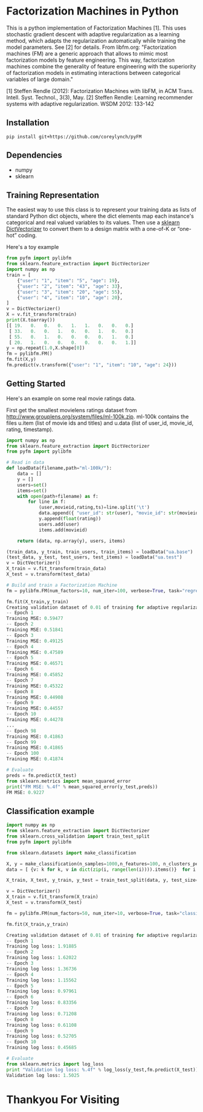 # Factorization Machines in Python

This is a python implementation of Factorization Machines [1]. This uses stochastic gradient descent with adaptive regularization as a learning method, which adapts the regularization automatically while training the model parameters. See [2] for details. From libfm.org: "Factorization machines (FM) are a generic approach that allows to mimic most factorization models by feature engineering. This way, factorization machines combine the generality of feature engineering with the superiority of factorization models in estimating interactions between categorical variables of large domain."

[1] Steffen Rendle (2012): Factorization Machines with libFM, in ACM Trans. Intell. Syst. Technol., 3(3), May.
[2] Steffen Rendle: Learning recommender systems with adaptive regularization. WSDM 2012: 133-142

## Installation
```
pip install git+https://github.com/coreylynch/pyFM
```

## Dependencies
* numpy
* sklearn

## Training Representation
The easiest way to use this class is to represent your training data as lists of standard Python dict objects, where the dict elements map each instance's categorical and real valued variables to its values. Then use a [sklearn DictVectorizer](http://scikit-learn.org/dev/modules/generated/sklearn.feature_extraction.DictVectorizer.html#sklearn.feature_extraction.DictVectorizer) to convert them to a design matrix with a one-of-K or “one-hot” coding.

Here's a toy example
```python
from pyfm import pylibfm
from sklearn.feature_extraction import DictVectorizer
import numpy as np
train = [
	{"user": "1", "item": "5", "age": 19},
	{"user": "2", "item": "43", "age": 33},
	{"user": "3", "item": "20", "age": 55},
	{"user": "4", "item": "10", "age": 20},
]
v = DictVectorizer()
X = v.fit_transform(train)
print(X.toarray())
[[ 19.   0.   0.   0.   1.   1.   0.   0.   0.]
 [ 33.   0.   0.   1.   0.   0.   1.   0.   0.]
 [ 55.   0.   1.   0.   0.   0.   0.   1.   0.]
 [ 20.   1.   0.   0.   0.   0.   0.   0.   1.]]
y = np.repeat(1.0,X.shape[0])
fm = pylibfm.FM()
fm.fit(X,y)
fm.predict(v.transform({"user": "1", "item": "10", "age": 24}))
```

## Getting Started
Here's an example on some real  movie ratings data.

First get the smallest movielens ratings dataset from http://www.grouplens.org/system/files/ml-100k.zip.
ml-100k contains the files u.item (list of movie ids and titles) and u.data (list of user_id, movie_id, rating, timestamp).
```python
import numpy as np
from sklearn.feature_extraction import DictVectorizer
from pyfm import pylibfm

# Read in data
def loadData(filename,path="ml-100k/"):
    data = []
    y = []
    users=set()
    items=set()
    with open(path+filename) as f:
        for line in f:
            (user,movieid,rating,ts)=line.split('\t')
            data.append({ "user_id": str(user), "movie_id": str(movieid)})
            y.append(float(rating))
            users.add(user)
            items.add(movieid)

    return (data, np.array(y), users, items)

(train_data, y_train, train_users, train_items) = loadData("ua.base")
(test_data, y_test, test_users, test_items) = loadData("ua.test")
v = DictVectorizer()
X_train = v.fit_transform(train_data)
X_test = v.transform(test_data)

# Build and train a Factorization Machine
fm = pylibfm.FM(num_factors=10, num_iter=100, verbose=True, task="regression", initial_learning_rate=0.001, learning_rate_schedule="optimal")

fm.fit(X_train,y_train)
Creating validation dataset of 0.01 of training for adaptive regularization
-- Epoch 1
Training MSE: 0.59477
-- Epoch 2
Training MSE: 0.51841
-- Epoch 3
Training MSE: 0.49125
-- Epoch 4
Training MSE: 0.47589
-- Epoch 5
Training MSE: 0.46571
-- Epoch 6
Training MSE: 0.45852
-- Epoch 7
Training MSE: 0.45322
-- Epoch 8
Training MSE: 0.44908
-- Epoch 9
Training MSE: 0.44557
-- Epoch 10
Training MSE: 0.44278
...
-- Epoch 98
Training MSE: 0.41863
-- Epoch 99
Training MSE: 0.41865
-- Epoch 100
Training MSE: 0.41874

# Evaluate
preds = fm.predict(X_test)
from sklearn.metrics import mean_squared_error
print("FM MSE: %.4f" % mean_squared_error(y_test,preds))
FM MSE: 0.9227

```
## Classification example
```python
import numpy as np
from sklearn.feature_extraction import DictVectorizer
from sklearn.cross_validation import train_test_split
from pyfm import pylibfm

from sklearn.datasets import make_classification

X, y = make_classification(n_samples=1000,n_features=100, n_clusters_per_class=1)
data = [ {v: k for k, v in dict(zip(i, range(len(i)))).items()}  for i in X]

X_train, X_test, y_train, y_test = train_test_split(data, y, test_size=0.1, random_state=42)

v = DictVectorizer()
X_train = v.fit_transform(X_train)
X_test = v.transform(X_test)

fm = pylibfm.FM(num_factors=50, num_iter=10, verbose=True, task="classification", initial_learning_rate=0.0001, learning_rate_schedule="optimal")

fm.fit(X_train,y_train)

Creating validation dataset of 0.01 of training for adaptive regularization
-- Epoch 1
Training log loss: 1.91885
-- Epoch 2
Training log loss: 1.62022
-- Epoch 3
Training log loss: 1.36736
-- Epoch 4
Training log loss: 1.15562
-- Epoch 5
Training log loss: 0.97961
-- Epoch 6
Training log loss: 0.83356
-- Epoch 7
Training log loss: 0.71208
-- Epoch 8
Training log loss: 0.61108
-- Epoch 9
Training log loss: 0.52705
-- Epoch 10
Training log loss: 0.45685

# Evaluate
from sklearn.metrics import log_loss
print "Validation log loss: %.4f" % log_loss(y_test,fm.predict(X_test))
Validation log loss: 1.5025

```
# Thankyou For Visiting
